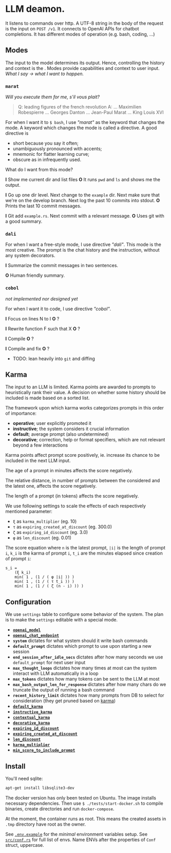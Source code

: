 # LLM deamon.

It listens to commands over http.
A UTF-8 string in the body of the request is the input on `POST /v1`.
It connects to OpenAI APIs for chatbot completions.
It has different modes of operation (e.g. bash, coding, ...)

## Modes

The input to the model determines its output.
Hence, controlling the history and context is the .
Modes provide capabilities and context to user input.
_What I say -> what I want to happen._

### `marat`

_Will you execute them for me, s'il vous plait?_

> Q: leading figures of the french revolution
> A: ... Maximilien Robespierre ... Georges Danton ... Jean-Paul Marat ... King Louis XVI

For when I want it to `$ bash`, I use _"marat"_ as the keyword that changes the mode.
A keyword which changes the mode is called a directive.
A good directive is

- short because you say it often;
- unambiguously pronounced with accents;
- mnemonic for flatter learning curve;
- obscure as in infrequently used.

What do I want from this mode?

**I** Show me current dir and list files
**O** It runs `pwd` and `ls` and shows me the output.

**I** Go up one dir level. Next change to the `example` dir. Next make sure that we're on the develop branch. Next log the past 10 commits into stdout.
**O** Prints the last 10 commit messages.

**I** Git add `example.rs`. Next commit with a relevant message.
**O** Uses git with a good summary.

### `dali`

For when I want a free-style mode, I use directive _"dali"_.
This mode is the most creative.
The prompt is the chat history and the instruction, without any system decorators.

**I** Summarize the commit messages in two sentences.

**O** Human friendly summary.

### `cobol`

_not implemented nor designed yet_

For when I want it to code, I use directive _"cobol"_.

**I** Focus on lines N to I
**O** ?

**I** Rewrite function F such that X
**O** ?

**I** Compile
**O** ?

**I** Compile and fix
**O** ?

- TODO: lean heavily into `git` and diffing

## Karma

The input to an LLM is limited.
Karma points are awarded to prompts to heuristically rank their value.
A decision on whether some history should be included is made based on a sorted list.

The framework upon which karma works categorizes prompts in this order of importance:

- **operative**; user explicitly promoted it
- **instructive**; the system considers it crucial information
- **default**; average prompt (also undetermined)
- **decorative**; correction, help or format specifiers, which are not relevant beyond a few interactions

Karma points affect prompt score positively, ie. increase its chance to be included in the next LLM input.

The age of a prompt in minutes affects the score negatively.

The relative distance, in number of prompts between the considered and the latest one, affects the score negatively.

The length of a prompt (in tokens) affects the score negatively.

We use following settings to scale the effects of each respectively mentioned parameter:

- `ξ` as `karma_multiplier` (eg. 10)
- `τ` as `expiring_created_at_discount` (eg. 300.0)
- `ζ` as `expiring_id_discount` (eg. 3.0)
- `φ` as `len_discount` (eg. 0.01)

The score equation where
`n` is the latest prompt,
`|i|` is the length of prompt `i`,
`k_i` is the karma of prompt `i`,
`t_i` are the minutes elapsed since creation of prompt `i`:

```
s_i =
    (ξ k_i)
    min( 1 , (1 / ( φ |i| )) )
    min( 1 , (1 / ( τ t_i )) )
    min( 1 , (1 / ( ζ (n - i) )) )
```

## Configuration

We use `settings` table to configure some behavior of the system.
The plan is to make the `settings` editable with a special mode.

- [**`openai_model`**][openai-api-chat]
- [**`openai_chat_endpoint`**][openai-api-chat]
- **`system`** dictates for what system should it write bash commands
- **`default_prompt`** dictates which prompt to use upon starting a new session
- **`end_session_after_idle_secs`** dictates after how many seconds we use `default_prompt` for next user input
- **`max_thought_loops`** dictates how many times at most can the system interact with LLM automatically in a loop
- **`max_tokens`** dictates how many tokens can be sent to the LLM at most
- **`max_bash_output_len_for_response`** dictates after how many chars do we truncate the output of running a bash command
- **`recent_history_limit`** dictates how many prompts from DB to select for consideration (they get pruned based on [karma](#karma))
- [**`default_karma`**](#karma)
- [**`instructive_karma`**](#karma)
- [**`contextual_karma`**](#karma)
- [**`decorative_karma`**](#karma)
- [**`expiring_id_discount`**](#karma)
- [**`expiring_created_at_discount`**](#karma)
- [**`len_discount`**](#karma)
- [**`karma_multiplier`**](#karma)
- [**`min_score_to_include_prompt`**](#karma)

## Install

You'll need sqlite:

```bash
apt-get install libsqlite3-dev
```

The docker version has only been tested on Ubuntu.
The image installs necessary dependencies.
Then use `$ ./tests/start-docker.sh` to compile binaries, create directories and run `docker-compose`.

At the moment, the container runs as root.
This means the created assets in `.tmp` directory have root as the owner.

See [`.env.example`](.env.example) for the _minimal_ environment variables setup.
See [`src/conf.rs`](src/conf.rs) for full list of envs.
Name ENVs after the properties of `Conf` struct, uppercase.

<!-- List of References -->

[openai-api-chat]: https://platform.openai.com/docs/api-reference/chat

